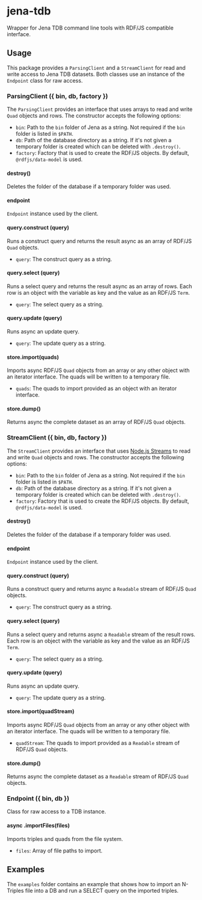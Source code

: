 # jena-tdb

Wrapper for Jena TDB command line tools with RDF/JS compatible interface.

## Usage

This package provides a `ParsingClient` and a `StreamClient` for read and write access to Jena TDB datasets.
Both classes use an instance of the `Endpoint` class for raw access.
 
### ParsingClient ({ bin, db, factory })

The `ParsingClient` provides an interface that uses arrays to read and write `Quad` objects and rows.
The constructor accepts the following options:

- `bin`: Path to the `bin` folder of Jena as a string.
  Not required if the `bin` folder is listed in `$PATH`.
- `db`: Path of the database directory as a string.
  If it's not given a temporary folder is created which can be deleted with `.destroy()`.
- `factory`: Factory that is used to create the RDF/JS objects.
  By default, `@rdfjs/data-model` is used.

#### destroy()

Deletes the folder of the database if a temporary folder was used. 

#### endpoint

`Endpoint` instance used by the client.

#### query.construct (query)

Runs a construct query and returns the result async as an array of RDF/JS `Quad` objects.

- `query`: The construct query as a string.

#### query.select (query)

Runs a select query and returns the result async as an array of rows.
Each row is an object with the variable as key and the value as an RDF/JS `Term`.

- `query`: The select query as a string.

#### query.update (query)

Runs async an update query.

- `query`: The update query as a string.

#### store.import(quads)

Imports async RDF/JS `Quad` objects from an array or any other object with an iterator interface.
The quads will be written to a temporary file.

- `quads`: The quads to import provided as an object with an iterator interface.

#### store.dump()

Returns async the complete dataset as an array of RDF/JS `Quad` objects.

### StreamClient ({ bin, db, factory })

The `StreamClient` provides an interface that uses [Node.js Streams](https://nodejs.org/api/stream.html) to read and write `Quad` objects and rows.
The constructor accepts the following options:

- `bin`: Path to the `bin` folder of Jena as a string.
  Not required if the `bin` folder is listed in `$PATH`.
- `db`: Path of the database directory as a string.
  If it's not given a temporary folder is created which can be deleted with `.destroy()`.
- `factory`: Factory that is used to create the RDF/JS objects.
  By default, `@rdfjs/data-model` is used.

#### destroy()

Deletes the folder of the database if a temporary folder was used. 

#### endpoint

`Endpoint` instance used by the client.

#### query.construct (query)

Runs a construct query and returns async a `Readable` stream of RDF/JS `Quad` objects.

- `query`: The construct query as a string.

#### query.select (query)

Runs a select query and returns async a `Readable` stream of the result rows.
Each row is an object with the variable as key and the value as an RDF/JS `Term`.

- `query`: The select query as a string.

#### query.update (query)

Runs async an update query.

- `query`: The update query as a string.

#### store.import(quadStream)

Imports async RDF/JS `Quad` objects from an array or any other object with an iterator interface.
The quads will be written to a temporary file.

- `quadStream`: The quads to import provided as a `Readable` stream of RDF/JS `Quad` objects.

#### store.dump()

Returns async the complete dataset as a `Readable` stream of RDF/JS `Quad` objects.

### Endpoint ({ bin, db })

Class for raw access to a TDB instance.

#### async .importFiles(files)

Imports triples and quads from the file system.

- `files`: Array of file paths to import.

## Examples

The `examples` folder contains an example that shows how to import an N-Triples file into a DB and run a SELECT query on the imported triples.

